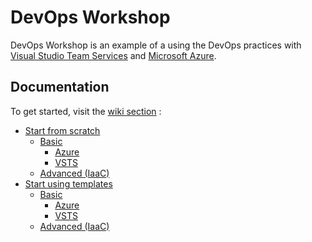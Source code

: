 # DevOps Workshop
DevOps Workshop is an example of a using the DevOps practices with [Visual Studio Team Services](https://www.visualstudio.com/team-services/) and [Microsoft Azure](http://azure.com/).

## Documentation
To get started, visit the [wiki section](/fimdim/devops-workshop/wiki) :
- [Start from scratch](/fimdim/devops-workshop/wiki)
  - [Basic](/fimdim/devops-workshop/wiki/Start-from-scratch-I-Basic)
    - [Azure](/fimdim/devops-workshop/wiki/Start-from-scratch-I-Basic-I-Azure)
    - [VSTS](/fimdim/devops-workshop/wiki/Start-from-scratch-I-Basic-I-VSTS)
  - [Advanced (IaaC)](S/fimdim/devops-workshop/wiki/tart-from-scratch-I-Advanced)
- [Start using templates](/fimdim/devops-workshop/wiki/Start-using-templates)
  - [Basic](/fimdim/devops-workshop/wiki/Start-using-templates-I-Basic)
    - [Azure](/fimdim/devops-workshop/wiki/Start-using-templates-I-Basic-I-Azure)
    - [VSTS](/fimdim/devops-workshop/wiki/Start-using-templates-I-Basic-I-VSTS)
  - [Advanced (IaaC)](/fimdim/devops-workshop/wiki/Start-using-templates-I-Advanced)
